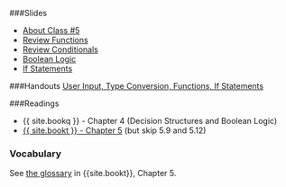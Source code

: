 <a name="class5"></a>

###Slides
* [About Class #5](classes/05/meta.html)
* [Review Functions](classes/05/review-functions.html)
* [Review Conditionals](classes/05/review-conditionals.html)
* [Boolean Logic](classes/05/boolean-logic.html)
* [If Statements](classes/05/if-statements.html)

###Handouts
[User Input, Type Conversion, Functions, If Statements](resources/handouts/class05/input-types-if.pdf) 

###Readings
* {{ site.bookq }} - Chapter 4 (Decision Structures and Boolean Logic)
* [{{ site.bookt }} - Chapter 5](http://openbookproject.net/thinkcs/python/english3e/conditionals.html) (but skip 5.9 and 5.12)

### Vocabulary
See [the glossary](http://openbookproject.net/thinkcs/python/english3e/conditionals.html#glossary) in {{site.bookt}}, Chapter 5.
